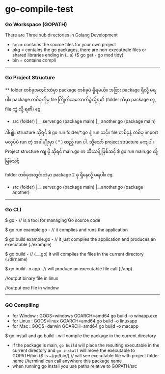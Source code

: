 # go-compile-test

### Go Workspace (GOPATH)

There are Three sub directories in Golang Development

- src = contains the source files for your own project
- pkg = contains the go packages, there are non-executbale files or shared libraries ending in (_.a) ($ go get - go mod tidy)
- bin = contains compli

------------

### Go Project Structure

** folder တစ်ခုအတွင်းထဲမှာ package တစ်ခုပဲ ရှိရမယ်။ အခြား package ရှိလို့ မရပါ။ package တစ်ခုကိုမှ file ကြိုက်သလောက်ခွဲလို့ရ၏ (folder ထဲမှာ package တူ, file ကွဲ လို့ ရ၏)
eg. 
 - src (folder)
   |__ server.go (package main)
   |__another.go (package main)

ဒါမျိုး structure ဆိုရင် $ go run folder/*.go နဲ့ run သင့်။
file တစ်ခုနဲ့ တစ်ခု import မလုပ်ပဲ run တဲ့ အခါမျိုးမှာ ( * ) ထည့် run ပါ.
သို့သော် project structure မကျပါ။
Project structure ကျ ဖို့ ဆိုရင် main.go က သီးသန့် ဖြစ်သင့်
$ go run main.go လို့ ဖြစ်သင့်

folder တစ်ခုအတွင်းထဲမှာ package 2 ခု ရှိနေလို့ မရပါ။
eg.
 - src (folder)
   |__ server.go (package main)
   |__another.go (package another)

-----------

### Go CLI

$ go - // is a tool for managing Go source code

$ go run example.go  - // it complies and runs the application

$ go build example.go  - // it just complies the application and produces an executable (./example)

$ go build - // (__.go) it will complies the files in the current directory (./dirname)

$ go build -o app -// will produce an executable file call (./app)

//output binary file in linux

//output exe file in window

------------ 

### GO Compiling

- for Window : GOOS=windows GOARCH=amd64 go build -o winapp.exe
- for Linux : GOOS=linux GOARCH=amd64 go build -o linuxapp
- for Mac : GOOS=darwin GOARCH=amd64 go build -o macapp

$ go install and go build - will compile the package in the current directory
- if the package is main, `go build` will place the resulting executable in the current directory and `go install` will move the executable to GOPATH/bin ($ ls ~/go/bin/) 
// will see executable file with project folder name 
//terminal can call anywhere this package name
- when running go install you use paths relative to GOPATH/src